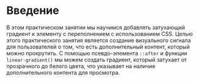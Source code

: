 # Введение

В этом практическом занятии мы научимся добавлять затухающий градиент к элементу с переполнением с использованием CSS. Целью этого практического занятия является создание визуального сигнала для пользователей о том, что есть дополнительный контент, который можно прокрутить. С помощью псевдо-элемента `::after` и функции `linear-gradient()` мы можем создать градиент, который затухает от прозрачного до белого цвета, что указывает на наличие дополнительного контента для просмотра.

